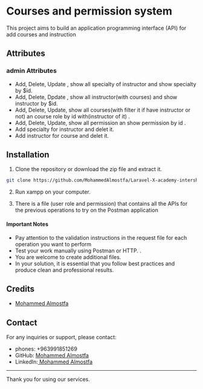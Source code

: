 # Courses and permission system

This project aims to build an application programming interface (API) for add courses and instruction

## Attributes

### admin Attributes

-   Add, Delete, Update , show all specialty of instructor and show specialty by $id.
-   Add, Delete, Dpdate , show all instructor(with courses) and show instructor by $id.
-   Add, Delete, Update, show all courses(with filter it if have instructor or not) an course role by id with(instructor of it) .
-   Add, Delete, Update, show all permission an show permission by id .
-   Add specialty for instructor and delet it.
-   Add instructor for course and delet it.

## Installation

1. Clone the repository or download the zip file and extract it.

```bash
git clone https://github.com/MohammedAlmostfa/Laravel-X-academy-intership/tree/main/Users%20Roles%20an%20permission
```

2. Run xampp on your computer.

3. There is a file (user role and permission) that contains all the APIs for the previous operations to try on the Postman application

#### Important Notes

-   Pay attention to the validation instructions in the request file for each operation you want to perform
-   Test your work manually using Postman or HTTP. .
-   You are welcome to create additional files.
-   In your solution, it is essential that you follow best practices and produce clean and professional results.

## Credits

-   [Mohammed Almostfa ](https://github.com/MohammedAlmostfa)

## Contact

For any inquiries or support, please contact:

-   phones: +963991851269
-   GitHub: [Mohammed Almostfa ](https://github.com/MohammedAlmostfa)
-   LinkedIn:[ Mohammed Almostfa](https://www.linkedin.com/in/mohammed-almostfa-63b3a7240/)

---

Thank you for using our services.
